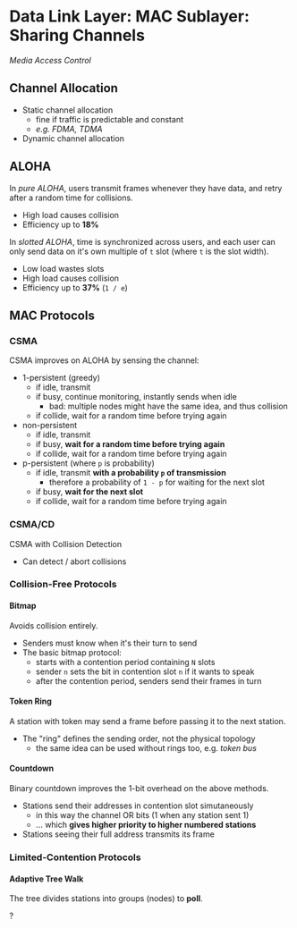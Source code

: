 # Data Link Layer: MAC Sublayer: Sharing Channels

_Media Access Control_

## Channel Allocation

- Static channel allocation
  - fine if traffic is predictable and constant
  - _e.g. FDMA, TDMA_
- Dynamic channel allocation

## ALOHA

In _pure ALOHA_, users transmit frames whenever they have data, and retry after a random time for collisions.

- High load causes collision
- Efficiency up to **18%**

In _slotted ALOHA_, time is synchronized across users, and each user can only send data on it's own multiple of `t` slot (where `t` is the slot width).

- Low load wastes slots
- High load causes collision
- Efficiency up to **37%** (`1 / e`)

## MAC Protocols

### CSMA

CSMA improves on ALOHA by sensing the channel:

- 1-persistent (greedy)
  - if idle, transmit
  - if busy, continue monitoring, instantly sends when idle
    - bad: multiple nodes might have the same idea, and thus collision
  - if collide, wait for a random time before trying again
- non-persistent
  - if idle, transmit
  - if busy, **wait for a random time before trying again**
  - if collide, wait for a random time before trying again
- p-persistent (where `p` is probability)
  - if idle, transmit **with a probability `p` of transmission**
    - therefore a probability of `1 - p` for waiting for the next slot
  - if busy, **wait for the next slot**
  - if collide, wait for a random time before trying again

### CSMA/CD

CSMA with Collision Detection

- Can detect / abort collisions

### Collision-Free Protocols

#### Bitmap

Avoids collision entirely.

- Senders must know when it's their turn to send
- The basic bitmap protocol:
  - starts with a contention period containing `N` slots
  - sender `n` sets the bit in contention slot `n` if it wants to speak
  - after the contention period, senders send their frames in turn

#### Token Ring

A station with token may send a frame before passing it to the next station.

- The "ring" defines the sending order, not the physical topology
  - the same idea can be used without rings too, e.g. _token bus_

#### Countdown

Binary countdown improves the 1-bit overhead on the above methods.

- Stations send their addresses in contention slot simutaneously
  - in this way the channel OR bits (1 when any station sent 1)
  - ... which **gives higher priority to higher numbered stations**
- Stations seeing their full address transmits its frame

### Limited-Contention Protocols

#### Adaptive Tree Walk

The tree divides stations into groups (nodes) to **poll**.

?
